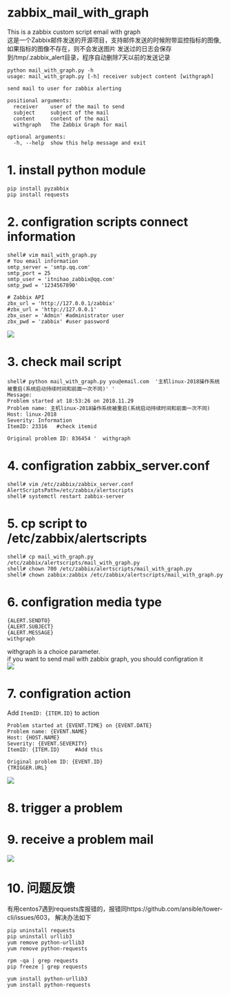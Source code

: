 # zabbix_mail_with_graph  
This is a zabbix custom script email with graph   
这是一个Zabbix邮件发送的开源项目，支持邮件发送的时候附带监控指标的图像,如果指标的图像不存在，则不会发送图片 
发送过的日志会保存到/tmp/.zabbix_alert目录，程序自动删除7天以前的发送记录

```
python mail_with_graph.py -h
usage: mail_with_graph.py [-h] receiver subject content [withgraph]

send mail to user for zabbix alerting

positional arguments:
  receiver    user of the mail to send
  subject     subject of the mail
  content     content of the mail
  withgraph   The Zabbix Graph for mail

optional arguments:
  -h, --help  show this help message and exit
``` 

# 1. install python module
```
pip install pyzabbix
pip install requests
```

# 2. configration scripts connect information
```
shell# vim mail_with_graph.py
# You email information
smtp_server = 'smtp.qq.com'   
smtp_port = 25
smtp_user = 'itnihao_zabbix@qq.com'
smtp_pwd = '1234567890'

# Zabbix API
zbx_url = 'http://127.0.0.1/zabbix' 
#zbx_url = 'http://127.0.0.1'
zbx_user = 'Admin' #administrator user
zbx_pwd = 'zabbix' #user password
```
![](./img/script.png)

# 3. check mail script
```
shell# python mail_with_graph.py you@email.com  '主机linux-2018操作系统被重启(系统启动持续时间和前面一次不同)' '
Message:
Problem started at 18:53:26 on 2018.11.29 
Problem name: 主机linux-2018操作系统被重启(系统启动持续时间和前面一次不同) 
Host: linux-2018 
Severity: Information 
ItemID: 23316   #check itemid

Original problem ID: 836454 '  withgraph
```

# 4. configration zabbix_server.conf
```
shell# vim /etc/zabbix/zabbix_server.conf 
AlertScriptsPath=/etc/zabbix/alertscripts
shell# systemctl restart zabbix-server
```

# 5. cp script to /etc/zabbix/alertscripts
```
shell# cp mail_with_graph.py /etc/zabbix/alertscripts/mail_with_graph.py
shell# chown 700 /etc/zabbix/alertscripts/mail_with_graph.py
shell# chown zabbix:zabbix /etc/zabbix/alertscripts/mail_with_graph.py
```

# 6. configration media type
```
{ALERT.SENDTO}
{ALERT.SUBJECT}
{ALERT.MESSAGE}
withgraph
```
withgraph  is a choice parameter.    
if you want to send mail with zabbix graph, you should configration it  
![](./img/media.png)

# 7. configration action
Add ```ItemID: {ITEM.ID}``` to action  
```
Problem started at {EVENT.TIME} on {EVENT.DATE}
Problem name: {EVENT.NAME}
Host: {HOST.NAME}
Severity: {EVENT.SEVERITY}
ItemID: {ITEM.ID}     #Add this

Original problem ID: {EVENT.ID}
{TRIGGER.URL}
```
![](./img/action.png)

# 8. trigger a problem

# 9. receive a problem mail
![](./img/mail.png)

# 10. 问题反馈
有用centos7遇到requests库报错的，报错同https://github.com/ansible/tower-cli/issues/603，
解决办法如下
```
pip uninstall requests
pip uninstall urllib3
yum remove python-urllib3
yum remove python-requests

rpm -qa | grep requests 
pip freeze | grep requests

yum install python-urllib3
yum install python-requests
```
